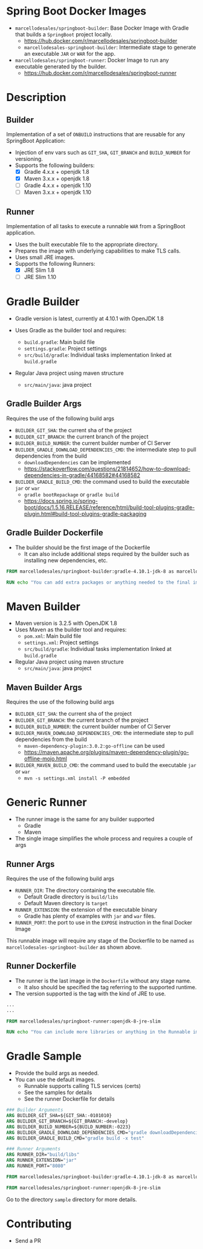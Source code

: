 # Spring Boot Docker Images

* `marcellodesales/springboot-builder`: Base Docker Image with Gradle that builds a `SpringBoot` project locally.
  * https://hub.docker.com/r/marcellodesales/springboot-builder
  * `marcellodesales-springboot-builder`: Intermediate stage to generate an executable `JAR` or `WAR` for the app.
* `marcellodesales/springboot-runner`: Docker Image to run any executable generated by the builder.
  * https://hub.docker.com/r/marcellodesales/springboot-runner

# Description

## Builder

Implementation of a set of `ONBUILD` instructions that are reusable for any SpringBoot Application:

* Injection of env vars such as `GIT_SHA`, `GIT_BRANCH` and `BUILD_NUMBER` for versioning.
* Supports the following builders:
  * [x] Gradle 4.x.x + openjdk 1.8
  * [x] Maven 3.x.x + openjdk 1.8
  * [ ] Gradle 4.x.x + openjdk 1.10
  * [ ] Maven 3.x.x + openjdk 1.10

## Runner

Implementation of all tasks to execute a runnable `WAR` from a SpringBoot application.

* Uses the built executable file to the appropriate directory.
* Prepares the image with underlying capabilities to make TLS calls.
* Uses small JRE images.
* Supports the following Runners:
  * [x] JRE Slim 1.8
  * [ ] JRE Slim 1.10

# Gradle Builder

* Gradle version is latest, currently at 4.10.1 with OpenJDK 1.8

* Uses Gradle as the builder tool and requires:
  * `build.gradle`: Main build file
  * `settings.gradle`: Project settings
  * `src/build/gradle`: Individual tasks implementation linked at `build.gradle`
* Regular Java project using maven structure
  * `src/main/java`: java project

## Gradle Builder Args

Requires the use of the following build args

* `BUILDER_GIT_SHA`: the current sha of the project 
* `BUILDER_GIT_BRANCH`: the current branch of the project
* `BUILDER_BUILD_NUMBER`: the current builder number of CI Server
* `BUILDER_GRADLE_DOWNLOAD_DEPENDENCIES_CMD`: the intermediate step to pull dependencies from the build
  * `downloadDependencies` can be implemented
  * https://stackoverflow.com/questions/21814652/how-to-download-dependencies-in-gradle/44168582#44168582
* `BUILDER_GRADLE_BUILD_CMD`: the command used to build the executable `jar` or `war`
  * `gradle bootRepackage` or `gradle build`
  * https://docs.spring.io/spring-boot/docs/1.5.16.RELEASE/reference/html/build-tool-plugins-gradle-plugin.html#build-tool-plugins-gradle-packaging

## Gradle Builder Dockerfile

* The builder should be the first image of the Dockerfile
  * It can also include additional steps required by the builder such as installing new dependencies, etc.

```dockerfile
FROM marcellodesales/springboot-builder:gradle-4.10.1-jdk-8 as marcellodesales-springboot-builder

RUN echo "You can add extra packages or anything needed to the final image for building"
```

# Maven Builder

* Maven version is 3.2.5 with OpenJDK 1.8
* Uses Maven as the builder tool and requires:
  * `pom.xml`: Main build file
  * `settings.xml`: Project settings
  * `src/build/gradle`: Individual tasks implementation linked at `build.gradle`
* Regular Java project using maven structure
  * `src/main/java`: java project

## Maven Builder Args

Requires the use of the following build args

* `BUILDER_GIT_SHA`: the current sha of the project 
* `BUILDER_GIT_BRANCH`: the current branch of the project
* `BUILDER_BUILD_NUMBER`: the current builder number of CI Server
* `BUILDER_MAVEN_DOWNLOAD_DEPENDENCIES_CMD`: the intermediate step to pull dependencies from the build
  * `maven-dependency-plugin:3.0.2:go-offline` can be used
  * https://maven.apache.org/plugins/maven-dependency-plugin/go-offline-mojo.html
* `BUILDER_MAVEN_BUILD_CMD`: the command used to build the executable `jar` or `war`
  * `mvn -s settings.xml install -P embedded`

# Generic Runner

* The runner image is the same for any builder supported
  * Gradle
  * Maven
* The single image simplifies the whole process and requires a couple of args

## Runner Args

Requires the use of the following build args

* `RUNNER_DIR`: The directory containing the executable file.
  * Default Gradle directory is `build/libs`
  * Default Maven directory is `target`
* `RUNNER_EXTENSION`: the extension of the executable binary
  * Gradle has plenty of examples with `jar` and `war` files.
* `RUNNER_PORT`: the port to use in the `EXPOSE` instruction in the final Docker Image

This runnable image will require any stage of the Dockerfile to be named `as marcellodesales-springboot-builder` as shown above.

## Runner Dockerfile

* The runner is the last image in the `Dockerfile` without any stage name.
  * It also should be specified the tag referring to the supported runtime.
* The version supported is the tag with the kind of JRE to use.

```dockerfile
...
...

FROM marcellodesales/springboot-runner:openjdk-8-jre-slim

RUN echo "You can include more libraries or anything in the Runnable image"
```

# Gradle Sample

* Provide the build args as needed. 
* You can use the default images.
  * Runnable supports calling TLS services (certs)
  * See the samples for details
  * See the runner Dockerfile for details

```dockerfile
### Builder Arguments
ARG BUILDER_GIT_SHA=${GIT_SHA:-0101010}
ARG BUILDER_GIT_BRANCH=${GIT_BRANCH:-develop}
ARG BUILDER_BUILD_NUMBER=${BUILD_NUMBER:-0223}
ARG BUILDER_GRADLE_DOWNLOAD_DEPENDENCIES_CMD="gradle downloadDependencies"
ARG BUILDER_GRADLE_BUILD_CMD="gradle build -x test"

### Runner Arguments
ARG RUNNER_DIR="build/libs"
ARG RUNNER_EXTENSION="jar"
ARG RUNNER_PORT="8080"

FROM marcellodesales/springboot-builder:gradle-4.10.1-jdk-8 as marcellodesales-springboot-builder

FROM marcellodesales/springboot-runner:openjdk-8-jre-slim
```

Go to the directory `sample` directory for more details.

# Contributing

* Send a PR
